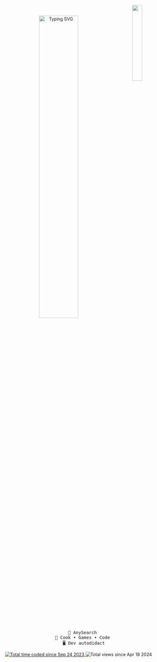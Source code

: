 <div align="center">
  <img src="https://i.imgur.com/yAcsSbC.png" width="25%" align="right" />
  <br></br>
  <a href="https://git.io/typing-svg"><img src="https://readme-typing-svg.herokuapp.com?font=Paytone+One&size=30&pause=400&color=00d1d7&center=true&random=false&width=435&lines=French+developer;18+years+old" alt="Typing SVG" width="50%" /> </a>
  <br></br>
<pre>
    👑 AnySearch 
          💫 Cook • Games • Code       
    🖥️ Dev autodidact
</pre>

  <a href="https://wakatime.com/@fffde03c-1bee-414f-946f-9377ed6bb5d2">
    <img src="https://wakatime.com/badge/user/fffde03c-1bee-414f-946f-9377ed6bb5d2.svg" alt="Total time coded since Sep 24 2023" />
  </a> 
  <img src="https://komarev.com/ghpvc/?username=RyftAwait" alt="Total views since Apr 18 2024" />

</div>
